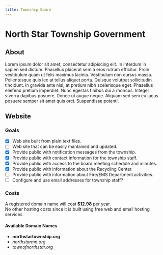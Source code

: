 ```yaml
---
title: Township Board
---
```


# North Star Township Government
## About
Lorem ipsum dolor sit amet, consectetur adipiscing elit. In interdum in sapien sed dictum. Phasellus placerat sem a eros rutrum efficitur. Proin vestibulum quam ut felis maximus lacinia. Vestibulum non cursus massa. Pellentesque quis leo at tellus aliquet porta. Quisque volutpat sollicitudin tincidunt. In gravida ante nisl, at pretium nibh scelerisque eget. Phasellus eleifend pretium imperdiet. Nunc egestas finibus dui a rhoncus. Integer viverra dapibus posuere. Donec ut augue neque. Aliquam sed sem eu lacus posuere semper sit amet quis orci. Suspendisse potenti.

## Website 

### Goals
 - [X] Web site built from plain text files.
 - [ ] Web site that can be easily mantained and updated.
 - [X] Provide public with notification messages from the township.
 - [X] Provide public with contact information for the township staff.
 - [X] Provide public with access to the board meeting schedule and minutes.
 - [X] Provide public with information about the Recycling Center.
 - [ ] Provide public with information about Fire/EMS Department activities.
 - [ ] Configure and use email addresses for township staff?

### Costs
A registered domain name will cost **$12.98** per year.<br>
No other hosting costs since it is built using free web and email hosting services.

#### Available Domain Names
- **northstartownship.org**
- *northstarmn.org*
- *townofnorthstar.org*